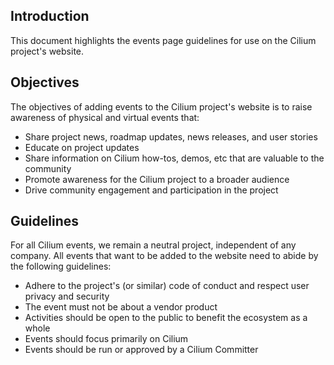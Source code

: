 ## Introduction

This document highlights the events page guidelines for use on the Cilium project's website.

## Objectives

The objectives of adding events to the Cilium project's website is to raise awareness of physical and virtual events that:
- Share project news, roadmap updates, news releases, and user stories
- Educate on project updates
- Share information on Cilium how-tos, demos, etc that are valuable to the community
- Promote awareness for the Cilium project to a broader audience
- Drive community engagement and participation in the project

## Guidelines

For all Cilium events, we remain a neutral project, independent of any company. All events that want to be added to the website need to abide by the following guidelines:

- Adhere to the project's (or similar) code of conduct and respect user privacy and security
- The event must not be about a vendor product
- Activities should be open to the public to benefit the ecosystem as a whole
- Events should focus primarily on Cilium
- Events should be run or approved by a Cilium Committer
